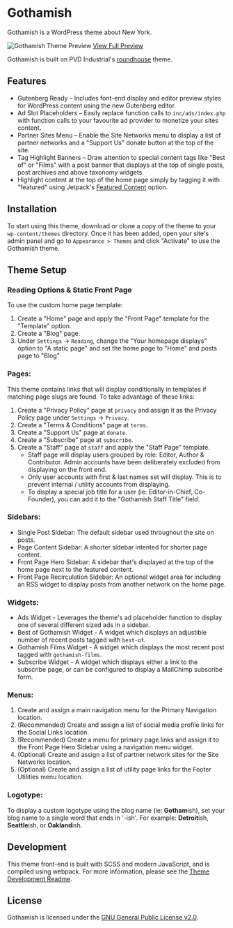 # Gothamish

Gothamish is a WordPress theme about New York.

![Gothamish Theme Preview](https://gothamish.press/wp-content/uploads/2019/01/gothamish-preview.png)
[View Full Preview](https://gothamish.press/wp-content/uploads/2019/01/gothamish-preview-full.png)

Gothamish is built on PVD Industrial's [roundhouse](https://github.com/ian-pvd/roundhouse) theme.

## Features
- Gutenberg Ready – Includes font-end display and editor preview styles for WordPress content using the new Gutenberg editor.
- Ad Slot Placeholders – Easily replace function calls to `inc/ads/index.php` with function calls to your favourite ad provider to monetize your sites content.
- Partner Sites Menu – Enable the Site Networks menu to display a list of partner networks and a "Support Us" donate button at the top of the site.
- Tag Highlight Banners – Draw attention to special content tags like "Best of" or "Films" with a post banner that displays at the top of single posts, post archives and above taxonomy widgets.
- Highlight content at the top of the home page simply by tagging it with "featured" using Jetpack's [Featured Content](https://jetpack.com/support/featured-content/) option.

## Installation
To start using this theme, download or clone a copy of the theme to your `wp-content/themes` directory. Once it has been added, open your site's admin panel and go to `Appearance > Themes` and click "Activate" to use the Gothamish theme.

## Theme Setup

### Reading Options & Static Front Page
To use the custom home page template:
1. Create a "Home" page and apply the "Front Page" template for the "Template" option.
2. Create a "Blog" page.
3. Under `Settings` -> `Reading`, change the "Your homepage displays" option to "A static page" and set the home page to "Home" and posts page to "Blog"

### Pages:
This theme contains links that will display conditionally in templates if matching page slugs are found. To take advantage of these links:
1. Create a "Privacy Policy" page at `privacy` and assign it as the Privacy Policy page under `Settings` -> `Privacy`.
2. Create a "Terms & Conditions" page at `terms`.
3. Create a "Support Us" page at `donate`.
4. Create a "Subscribe" page at `subscribe`.
4. Create a "Staff" page at `staff` and apply the "Staff Page" template.
    - Staff page will display users grouped by role: Editor, Author & Contributor. Admin accounts have been deliberately excluded from displaying on the front end.
    - Only user accounts with first & last names set will display. This is to prevent internal / utility accounts from displaying.
    - To display a special job title for a user (ie: Editor-in-Chief, Co-Founder), you can add it to the "Gothamish Staff Title" field.

### Sidebars:
- Single Post Sidebar: The default sidebar used throughout the site on posts.
- Page Content Sidebar: A shorter sidebar intented for shorter page content.
- Front Page Hero Sidebar: A sidebar that's displayed at the top of the home page next to the featured content.
- Front Page Recirculation Sidebar: An optional widget area for including an RSS widget to display posts from another network on the home page.

### Widgets:
- Ads Widget - Leverages the theme's ad placeholder function to display one of several different sized ads in a sidebar.
- Best of Gothamish Widget - A widget which displays an adjustible number of recent posts tagged with `best-of`.
- Gothamish Films Widget - A widget which displays the most recent post tagged with `gothamish-films`.
- Subscribe Widget - A widget which displays either a link to the subscribe page, or can be configured to display a MailChimp subscribe form.

### Menus:
1. Create and assign a main navigation menu for the Primary Navigation location.
2. (Recommended) Create and assign a list of social media profile links for the Social Links location.
3. (Recommended) Create a menu for primary page links and assign it to the Front Page Hero Sidebar using a navigation menu widget.
4. (Optional) Create and assign a list of partner network sites for the Site Networks location.
5. (Optional) Create and assign a list of utility page links for the Footer Utilities menu location.

### Logotype:
To display a custom logotype using the blog name (ie: **Gotham**ish), set your blog name to a single word that ends in '-ish'. For example: **Detroit**ish, **Seattle**ish, or **Oakland**ish.

## Development
This theme front-end is built with SCSS and modern JavaScript, and is compiled using webpack. For more information, please see the [Theme Development Readme](./assets/README.md).

## License
Gothamish is licensed under the [GNU General Public License v2.0](https://github.com/ian-pvd/gothamish/blob/master/LICENSE).
